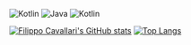 ![Kotlin](https://img.shields.io/badge/Kotlin-Good-green?style=flat&logo=kotlin&logoColor=white)
![Java](https://img.shields.io/badge/Java-Very_good-brightgreen?style=flat&logo=java&logoColor=white)
![Kotlin](https://img.shields.io/badge/JavaScript-Good-green?style=flat&logo=javascript&logoColor=white)

[![Filippo Cavallari's GitHub stats](https://github-readme-stats.vercel.app/api?username=filocava99&theme=synthwave)](https://github.com/filocava99/github-readme-stats) [![Top Langs](https://github-readme-stats.vercel.app/api/top-langs/?username=Filocava99&theme=synthwave&layout=compact)](https://github.com/filocava99/github-readme-stats)

<!-- [![trophy](https://github-profile-trophy.vercel.app/?username=Filocava99&theme=synthwave)](https://github.com/Filocava99/github-profile-trophy) -->
